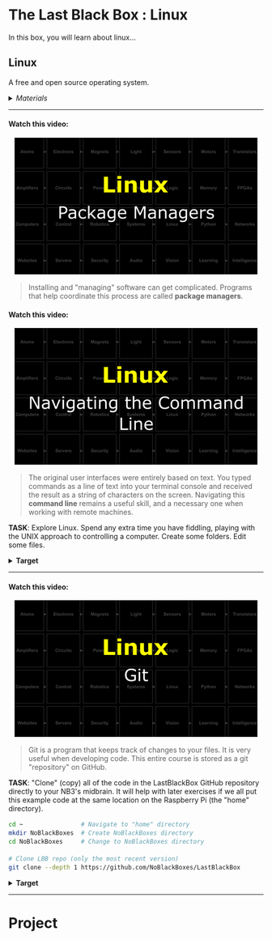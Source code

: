 # The Last Black Box : Linux
In this box, you will learn about linux...

## Linux
A free and open source operating system.

<details><summary><i>Materials</i></summary><p>

Name|Depth|Description| # |Data|Link|
:-------|:---:|:----------|:-:|:--:|:--:|

</p></details><hr>

#### Watch this video: 
<p align="center">
<a href="https://vimeo.com/1036834036" title="Control+Click to watch in new tab"><img src="../../boxes/linux/_resources/lessons/thumbnails/Package-Managers.gif" alt="Package Managers" width="480"/></a>
</p>

> Installing and "managing" software can get complicated. Programs that help coordinate this process are called **package managers**.


#### Watch this video: 
<p align="center">
<a href="https://vimeo.com/1036829527" title="Control+Click to watch in new tab"><img src="../../boxes/linux/_resources/lessons/thumbnails/Navigating-the-Command-Line.gif" alt="Navigating the Command Line" width="480"/></a>
</p>

> The original user interfaces were entirely based on text. You typed commands as a line of text into your terminal console and received the result as a string of characters on the screen. Navigating this **command line** remains a useful skill, and a necessary one when working with remote machines.


**TASK**: Explore Linux. Spend any extra time you have fiddling, playing with the UNIX approach to controlling a computer. Create some folders. Edit some files.
<details><summary><strong>Target</strong></summary>
    You should see this in the command line.
</details><hr>


#### Watch this video: 
<p align="center">
<a href="https://vimeo.com/1036825331" title="Control+Click to watch in new tab"><img src="../../boxes/linux/_resources/lessons/thumbnails/Git.gif" alt="Git" width="480"/></a>
</p>

> Git is a program that keeps track of changes to your files. It is very useful when developing code. This entire course is stored as a git "repository" on GitHub.


**TASK**: "Clone" (copy) all of the code in the LastBlackBox GitHub repository directly to your NB3's midbrain. It will help with later exercises if we all put this example code at the same location on the Raspberry Pi (the "home" directory).
```bash
cd ~                # Navigate to "home" directory
mkdir NoBlackBoxes  # Create NoBlackBoxes directory
cd NoBlackBoxes     # Change to NoBlackBoxes directory

# Clone LBB repo (only the most recent version)
git clone --depth 1 https://github.com/NoBlackBoxes/LastBlackBox
```

<details><summary><strong>Target</strong></summary>
    You should now have a complete copy of the LBB repo on your NB3.
</details><hr>


# Project

